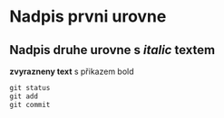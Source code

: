 # Nadpis prvni urovne

## Nadpis druhe urovne s *italic* textem

__zvyrazneny text__ s přikazem bold

```vhdl
git status
git add
git commit
```

